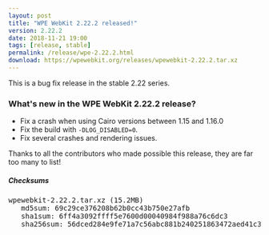 ```yaml
---
layout: post
title: "WPE WebKit 2.22.2 released!"
version: 2.22.2
date: 2018-11-21 19:00
tags: [release, stable]
permalink: /release/wpe-2.22.2.html
download: https://wpewebkit.org/releases/wpewebkit-2.22.2.tar.xz
---
```


This is a bug fix release in the stable 2.22 series.

### What's new in the WPE WebKit 2.22.2 release?

- Fix a crash when using Cairo versions between 1.15 and 1.16.0
- Fix the build with `-DLOG_DISABLED=0`.
- Fix several crashes and rendering issues.

Thanks to all the contributors who made possible this release, they
are far too many to list!

##### Checksums

<pre>
wpewebkit-2.22.2.tar.xz (15.2MB)
   md5sum: 69c29ce376208b62b0cc43b750e27afb
   sha1sum: 6ff4a3092ffff5e7600d00040984f988a76c6dc3
   sha256sum: 56dced284e9fe71a7c56abc881b240251863472aed41c3e32ee3b071c21e56a9
</pre>

